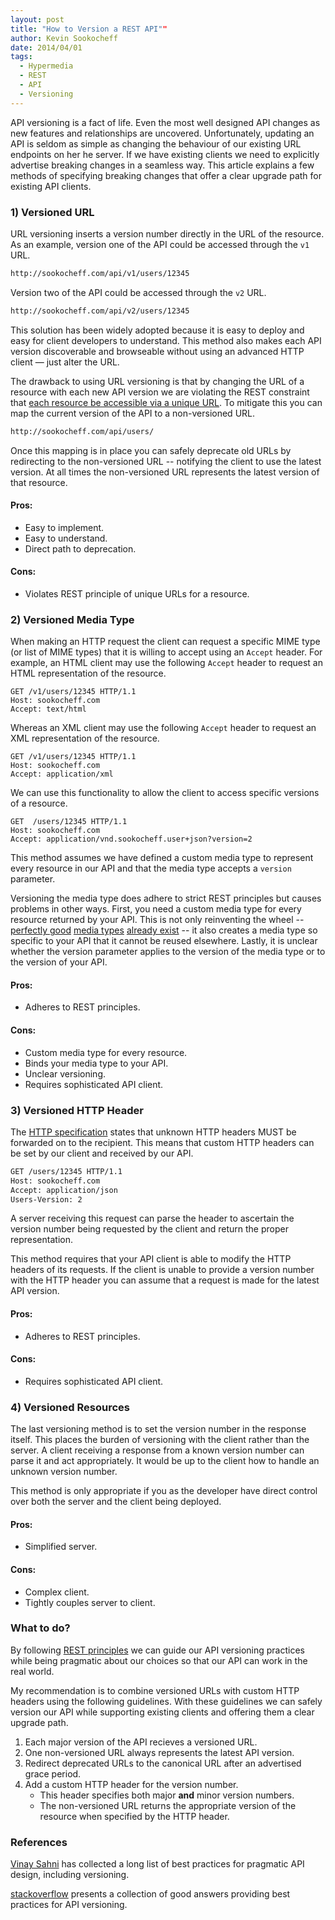 ```yaml
---
layout: post
title: "How to Version a REST API""
author: Kevin Sookocheff
date: 2014/04/01
tags: 
  - Hypermedia
  - REST
  - API
  - Versioning
---
```


API versioning is a fact of life. Even the most well designed API changes as new features and relationships are uncovered. Unfortunately, updating an API is seldom as simple as changing the behaviour of our existing URL endpoints on her he server. If we have existing clients we need to explicitly advertise breaking changes in a seamless way. This article explains a few methods of specifying breaking changes that offer a clear upgrade path for existing API clients. 

### 1) Versioned URL

URL versioning inserts a version number directly in the URL of the resource. As an example,  version one of the API could be accessed through the `v1` URL.

```bash
http://sookocheff.com/api/v1/users/12345
```

Version two of the API could be accessed through the `v2` URL. 

```bash
http://sookocheff.com/api/v2/users/12345
```

This solution has been widely adopted because it is easy to deploy and easy for client developers to understand. This method also makes each API version discoverable and browseable without using an advanced HTTP client — just alter the URL. 

The drawback to using URL versioning is that by changing the URL of a resource with each new API version we are violating the REST constraint that [each resource be accessible via a unique URL][sookocheffrest]. To mitigate this you can map the current version of the API to a non-versioned URL.

```bash
http://sookocheff.com/api/users/
```

Once this mapping is in place you can safely deprecate old URLs by redirecting to the non-versioned URL -- notifying the client to use the latest version. At all times the non-versioned URL represents the latest version of that resource.

#### Pros:
- Easy to implement.
- Easy to understand.
- Direct path to deprecation.

#### Cons:
- Violates REST principle of unique URLs for a resource.

### 2) Versioned Media Type

When making an HTTP request the client can request a specific MIME type (or list of MIME types) that it is willing to accept using an `Accept` header. For example, an HTML client may use the following `Accept` header to request an HTML representation of the resource.

```
GET /v1/users/12345 HTTP/1.1
Host: sookocheff.com
Accept: text/html
```

Whereas an XML client may use the following `Accept` header to request an XML representation of the resource.

```
GET /v1/users/12345 HTTP/1.1
Host: sookocheff.com
Accept: application/xml
```

We can use this functionality to allow the client to access specific versions of a resource.

```
GET  /users/12345 HTTP/1.1
Host: sookocheff.com
Accept: application/vnd.sookocheff.user+json?version=2
```

This method assumes we have defined a custom media type to represent every resource in our API and that the media type accepts a `version` parameter.

Versioning the media type does adhere to strict REST principles but causes problems in other ways. First, you need a custom media type for every resource returned by your API. This is not only reinventing the wheel -- [perfectly good][schema] [media types][iana] [already exist][mimelist] -- it also creates a media type so specific to your API that it cannot be reused elsewhere. Lastly, it is unclear whether the version parameter applies to the version of the media type or to the version of your API.

#### Pros:
- Adheres to REST principles.

#### Cons:
- Custom media type for every resource.
- Binds your media type to your API.
- Unclear versioning.
- Requires sophisticated API client.

### 3) Versioned HTTP Header

The [HTTP specification][httpheader] states that unknown HTTP headers MUST be forwarded on to the recipient. This means that custom HTTP headers can be set by our client and received by our API.

```bash
GET /users/12345 HTTP/1.1
Host: sookocheff.com
Accept: application/json
Users-Version: 2
```

A server receiving this request can parse the header to ascertain the version number being requested by the client and return the proper representation. 

This method requires that your API client is able to modify the HTTP headers of its requests. If the client is unable to provide a version number with the HTTP header you can assume that a request is made for the latest API version.

#### Pros:
- Adheres to REST principles.

#### Cons:
- Requires sophisticated API client.

### 4) Versioned Resources

The last versioning method is to set the version number in the response itself. This places the burden of versioning with the client rather than the server. A client receiving a response from a known version number can parse it and act appropriately. It would be up to the client how to handle an unknown version number.

This method is only appropriate if you as the developer have direct control over both the server and the client being deployed.

#### Pros:
- Simplified server.

#### Cons:
- Complex client.
- Tightly couples server to client.

### What to do?

By following [REST principles][sookocheffrest] we can guide our API versioning practices while being pragmatic about our choices so that our API can work in the real world.

My recommendation is to combine versioned URLs with custom HTTP headers using the following guidelines. With these guidelines we can safely version our API while supporting existing clients and offering them a clear upgrade path.

1. Each major version of the API recieves a versioned URL.
2. One non-versioned URL always represents the latest API version. 
3. Redirect deprecated URLs to the canonical URL after an advertised grace period.
4. Add a custom HTTP header for the version number.
	- This header specifies both major **and** minor version numbers.
	- The non-versioned URL returns the appropriate version of the resource when specified by the HTTP header.

### References

[Vinay Sahni][1] has collected a long list of best practices for pragmatic API design, including versioning. 

[stackoverflow][2] presents a collection of good answers providing best practices for API versioning.

[1]: http://www.vinaysahni.com/best-practices-for-a-pragmatic-restful-api
[2]: http://stackoverflow.com/questions/389169/best-practices-for-api-versioning

[sookocheffrest]: http://sookocheff.com/posts/2014-03-19-how-rest-constraints-affect-api-design/
[schema]: http://schema.org/
[iana]: http://www.iana.org/assignments/media-types/media-types.xhtml
[mimelist]: http://www.freeformatter.com/mime-types-list.html
[httpheader]: http://www.w3.org/Protocols/rfc2616/rfc2616-sec7.html#sec7.1
